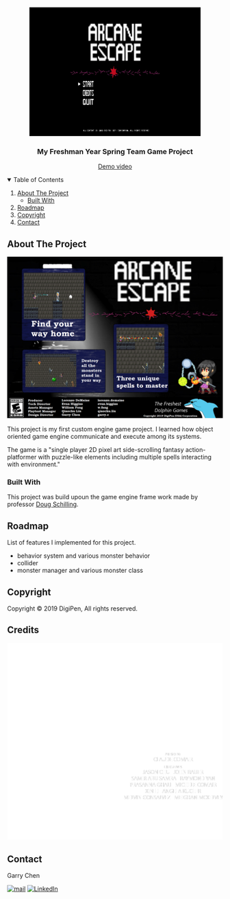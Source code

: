 <!-- PROJECT LOGO -->
<br />
<p align="center">
    <img src="pic/vlcsnap-2021-05-28-16h42m43s921.png" alt="Logo" width="400" height="300">
  </a>

  <h3 align="center">My Freshman Year Spring Team Game Project</h3>

  <p align="center">
    <a href="https://youtu.be/kTYDAe2NLkc">Demo video</a>
  </p>
</p>


<!-- TABLE OF CONTENTS -->
<details open="open">
  <summary>Table of Contents</summary>
  <ol>
    <li>
      <a href="#about-the-project">About The Project</a>
      <ul>
        <li><a href="#built-with">Built With</a></li>
      </ul>
    </li>
    <li>
      <a href="#roadmap">Roadmap</a>
    </li>
    <li><a href="#copyright">Copyright</a></li>
    <li><a href="#contact">Contact</a></li>
  </ol>
</details>



<!-- ABOUT THE PROJECT -->
## About The Project

![Product Name Screen Shot][product-screenshot]

This project is my first custom engine game project. I learned how object oriented game engine communicate and execute among its systems.  

The game is a "single player 2D pixel art side-scrolling fantasy action-platformer with puzzle-like elements including multiple spells interacting with environment."

### Built With

This project was build upoun the game engine frame work made by professor [Doug Schilling](https://www.linkedin.com/in/doug-schilling-5920a74/).

<!-- ROADMAP -->
## Roadmap

List of features I implemented for this project.

* behavior system and various monster behavior
* collider
* monster manager and various monster class

<!-- copyright -->
## Copyright

Copyright © 2019 DigiPen, All rights reserved.

<!-- CREDITS -->
## Credits

![Credits Screen Shot](pic/Credits.png)


<!-- CONTACT -->
## Contact

Garry Chen

<p><a href="mailto:chen.garry81611@gmail.com" target="_blank"><img alt="mail" src="https://img.shields.io/badge/chen.garry81611-EA4335.svg?&style=flat&logo=gmail&logoColor=white" /></a> <a href="www.linkedin.com/in/
garry-chen-235738202" target="_blank"><img alt="LinkedIn" src="https://img.shields.io/badge/garrychen-%230077B5.svg?&style=flat&logo=linkedin&logoColor=white" /></a>
</p>

<!-- MARKDOWN LINKS & IMAGES -->
<!-- https://www.markdownguide.org/basic-syntax/#reference-style-links -->
[linkedin-url]: https://linkedin.com/in/othneildrew
[product-screenshot]: pic/Sell%20Sheet.png

